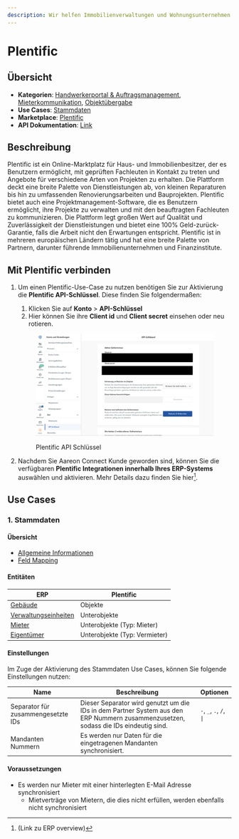 ```yaml
---
description: Wir helfen Immobilienverwaltungen und Wohnungsunternehmen
---
```


# Plentific

## Übersicht

* **Kategorien**: [Handwerkerportal & Auftragsmanagement](../kategorien/handwerkerportal-and-auftragsmanagement.md), [Mieterkommunikation](../kategorien/mieterkommunikation.md), [Objektübergabe](../kategorien/objektuebergabe.md)
* **Use Cases**: [Stammdaten](../use-cases/stammdaten.md)
* **Marketplace**: [Plentific](https://marketplace.aareon.com/de/listings/plentific)
* **API Dokumentation**: [Link](https://dev.plentific.com/api/client/latest)

## Beschreibung

Plentific ist ein Online-Marktplatz für Haus- und Immobilienbesitzer, der es Benutzern ermöglicht, mit geprüften Fachleuten in Kontakt zu treten und Angebote für verschiedene Arten von Projekten zu erhalten. Die Plattform deckt eine breite Palette von Dienstleistungen ab, von kleinen Reparaturen bis hin zu umfassenden Renovierungsarbeiten und Bauprojekten. Plentific bietet auch eine Projektmanagement-Software, die es Benutzern ermöglicht, ihre Projekte zu verwalten und mit den beauftragten Fachleuten zu kommunizieren. Die Plattform legt großen Wert auf Qualität und Zuverlässigkeit der Dienstleistungen und bietet eine 100% Geld-zurück-Garantie, falls die Arbeit nicht den Erwartungen entspricht. Plentific ist in mehreren europäischen Ländern tätig und hat eine breite Palette von Partnern, darunter führende Immobilienunternehmen und Finanzinstitute.

## Mit Plentific verbinden

1.  Um einen Plentific-Use-Case zu nutzen benötigen Sie zur Aktivierung die **Plentific API-Schlüssel**. Diese finden Sie folgendermaßen:

    1. Klicken Sie auf **Konto** > **API-Schlüssel**
    2. Hier können Sie ihre **Client id** und **Client secret** einsehen oder neu rotieren.



    <figure><img src="../.gitbook/assets/image (2).png" alt="" width="563"><figcaption><p>Plentific API Schlüssel</p></figcaption></figure>
2. Nachdem Sie Aareon Connect Kunde geworden sind, können Sie die verfügbaren **Plentific Integrationen innerhalb Ihres ERP-Systems** auswählen und aktivieren. Mehr Details dazu finden Sie hier[^1].

## Use Cases

### 1. Stammdaten

#### Übersicht

* [Allgemeine Informationen](../use-cases/stammdaten.md)
* [Feld Mapping](https://docs.google.com/spreadsheets/d/1b5iCRsnGxBGTXNzHzaNm0SlfRoIpbRofghzS-7HwbVc/edit#gid=1213044489\&fvid=23969279)

#### Entitäten

| ERP                                                            | Plentific                     |
| -------------------------------------------------------------- | ----------------------------- |
| [Gebäude](../entitaeten/gebaeude.md)                           | Objekte                       |
| [Verwaltungseinheiten](../kategorien/eigentuemerverwaltung.md) | Unterobjekte                  |
| [Mieter](../entitaeten/mieter.md)                              | Unterobjekte (Typ: Mieter)    |
| [Eigentümer](../entitaeten/eigentuemer.md)                     | Unterobjekte (Typ: Vermieter) |

#### Einstellungen

Im Zuge der Aktivierung des Stammdaten Use Cases, können Sie folgende Einstellungen nutzen:

<table><thead><tr><th width="165">Name</th><th width="450.33333333333326">Beschreibung</th><th>Optionen</th></tr></thead><tbody><tr><td>Separator für zusammengesetzte IDs</td><td>Dieser Separator wird genutzt um die IDs in dem Partner System aus den ERP Nummern zusammenzusetzen, sodass die IDs eindeutig sind.</td><td><code>-</code>, <code>_</code>, <code>.</code>, <code>/</code>, <code>|</code></td></tr><tr><td>Mandanten Nummern</td><td>Es werden nur Daten für die eingetragenen Mandanten synchronisiert.</td><td></td></tr></tbody></table>

#### Voraussetzungen

* Es werden nur Mieter mit einer hinterlegten E-Mail Adresse synchronisiert
  * Mietverträge von Mietern, die dies nicht erfüllen, werden ebenfalls nicht synchronisiert

[^1]: (Link zu ERP overview)
